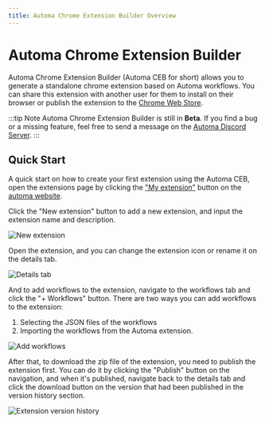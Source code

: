 ```yaml
---
title: Automa Chrome Extension Builder Overview
---
```


# Automa Chrome Extension Builder

Automa Chrome Extension Builder (Automa CEB for short) allows you to generate a standalone chrome extension based on Automa workflows. You can share this extension with another user for them to install on their browser or publish the extension to the [Chrome Web Store](https://chrome.google.com/webstore/).

:::tip Note
Automa Chrome Extension Builder is still in **Beta**. If you find a bug or a missing feature, feel free to send a message on the [Automa Discord Server](https://discord.gg/C6khwwTE84).
:::

## Quick Start
A quick start on how to create your first extension using the Automa CEB, open the extensions page by clicking the ["My extension"](https://extension.automa.site/extensions) button on the [automa website](https://www.automa.site). 

Click the "New extension" button to add a new extension, and input the extension name and description.

![New extension](https://s3.ap-southeast-1.amazonaws.com/automa-pub/i/2024/12/03/o5t5q-u6.png)

Open the extension, and you can change the extension icon or rename it on the details tab. 

![Details tab](https://s3.ap-southeast-1.amazonaws.com/automa-pub/i/2024/12/03/o5t5r-f9.png)

And to add workflows to the extension, navigate to the workflows tab and click the "+ Workflows" button. There are two ways you can add workflows to the extension:

1. Selecting the JSON files of the workflows 
2. Importing the workflows from the Automa extension.

![Add workflows](https://s3.ap-southeast-1.amazonaws.com/automa-pub/i/2024/12/03/o5t5n-lu.png)

After that, to download the zip file of the extension, you need to publish the extension first. You can do it by clicking the "Publish" button on the navigation, and when it's published, navigate back to the details tab and click the download button on the version that had been published in the version history section.

![Extension version history](https://s3.ap-southeast-1.amazonaws.com/automa-pub/i/2024/12/03/o5t5q-w6.png)